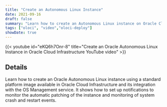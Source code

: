 ```yaml
---
title: "Create an Autonomous Linux Instance"
date: 2021-09-16
draft: false
summary: "Learn how to create an Autonomous Linux instance on Oracle Cloud Infrastructure."
tags: ["oloci", "video","oloci-deploy"]
showDate: true
---
```


{{< youtube id="eKQ6h7Onr-8" title="Create an Oracle Autonomous Linux Instance in Oracle Cloud Infrastructure YouTube video" >}}

## Details

Learn how to create an Oracle Autonomous Linux instance using a standard platform image available in Oracle Cloud Infrastructure and its integration with the OS Management service. It shows how to set up notifications to monitor the automatic patching of the instance and monitoring of system crash and restart events.
